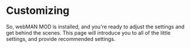 # Customizing

So, webMAN MOD is installed, and you're ready to adjust the settings and get behind the scenes. This page will introduce you to all of the little settings, and provide recommended settings.

